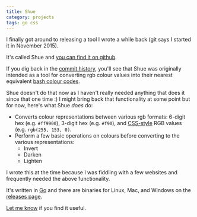 ```yaml
---
title: Shue
category: projects
tags: go css
---
```


I finally got around to releasing a tool I wrote a while back (git says I started it in November 2015).

It's called Shue and [you can find it on github](https://github.com/stilvoid/shue).

If you dig back in the [commit history](https://github.com/stilvoid/shue/commits/master), you'll see that Shue was originally intended as a tool for converting rgb colour values into their nearest equivalent [bash colour codes](http://www.tldp.org/HOWTO/Bash-Prompt-HOWTO/x329.html).

Shue doesn't do that now as I haven't really needed anything that does it since that one time :) I might bring back that functionality at some point but for now, here's what Shue *does* do:

* Converts colour representations between various rgb formats: 6-digit hex (e.g. `#ff9900`), 3-digit hex (e.g. `#f90`), and [CSS-style](https://www.w3schools.com/cssref/css_colors_legal.asp) RGB values (e.g. `rgb(255, 153, 0)`.
* Perform a few basic operations on colours before converting to the various representations:
    * Invert
    * Darken
    * Lighten

I wrote this at the time because I was fiddling with a few websites and frequently needed the above functionality.

It's written in [Go](https://golang.org/) and there are binaries for Linux, Mac, and Windows on the [releases page](https://github.com/stilvoid/shue/releases).

[Let me know](mailto:steve@engledow.me) if you find it useful.
